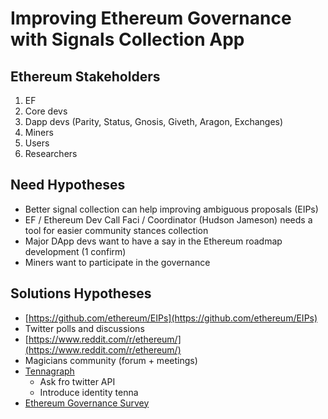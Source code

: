 # Improving Ethereum Governance with Signals Collection App

## Ethereum Stakeholders

1. EF
2. Core devs
3. Dapp devs \(Parity, Status, Gnosis, Giveth, Aragon, Exchanges\)
4. Miners
5. Users
6. Researchers

## Need Hypotheses

* Better signal collection can help improving ambiguous proposals \(EIPs\)
* EF / Ethereum Dev Call Faci / Coordinator \(Hudson Jameson\) needs a tool for easier community stances collection
* Major DApp devs want to have a say in the Ethereum roadmap development \(1 confirm\)
* Miners want to participate in the governance

## Solutions Hypotheses

* [https://github.com/ethereum/EIPs](https://github.com/ethereum/EIPs)
* Twitter polls and discussions
* [https://www.reddit.com/r/ethereum/](https://www.reddit.com/r/ethereum/)
* Magicians community \(forum + meetings\)
* [Tennagraph](../case-studies/tennagraph.md)
  * Ask fro twitter API 
  * Introduce identity tenna
* [Ethereum Governance Survey](https://ethereum-magicians.org/t/ethereum-governance-survey-call-to-action/3137)

